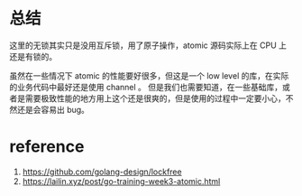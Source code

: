 # 总结
这里的无锁其实只是没用互斥锁，用了原子操作，atomic 源码实际上在 CPU 上还是有锁的。

虽然在一些情况下 atomic 的性能要好很多，但这是一个 low level 的库，在实际的业务代码中最好还是使用 channel 。
但是我们也需要知道，在一些基础库，或者是需要极致性能的地方用上这个还是很爽的，但是使用的过程中一定要小心，不然还是会容易出 bug。


# reference
1. https://github.com/golang-design/lockfree
2. https://lailin.xyz/post/go-training-week3-atomic.html